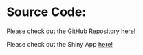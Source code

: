 # Source Code:

Please check out the GitHub Repository [here!](https://github.com/Marcia-strawberry/Final-project-group-130)

Please check out the Shiny App [here!](https://zhangshiyu.shinyapps.io/Final_project_group_130)

